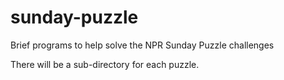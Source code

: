 # sunday-puzzle
Brief programs to help solve the NPR Sunday Puzzle challenges

There will be a sub-directory for each puzzle.
